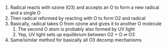 1. Radical reacts with ozone (O3) and accepts an O to form a new radical and a single O
2. Then radical reformed by reacting with O to form O2 and radical
3. Basically, radical takes O from ozone and gives it to another O molecule
	1. The second O atom is probably also formed by UV light
	2. Yep, UV light sets up equilibrium between O2 + O ⇌ O3
4. Same/similar method for basically all O3 decomp mechanisms

